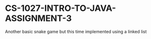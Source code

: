 # CS-1027-INTRO-TO-JAVA-ASSIGNMENT-3
Another basic snake game but this time implemented using a linked list
